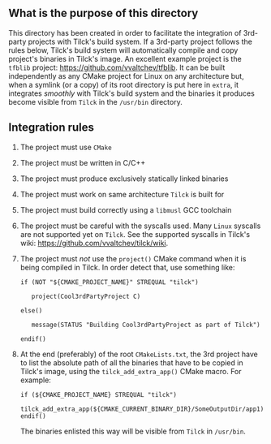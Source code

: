 
What is the purpose of this directory
--------------------------------------

This directory has been created in order to facilitate the integration of
3rd-party projects with Tilck's build system. If a 3rd-party project follows the rules below, Tilck's build system will automatically compile and copy project's binaries in Tilck's image. An excellent example project is the `tfblib` project: https://github.com/vvaltchev/tfblib. It can be built independently as any CMake project for Linux on any architecture but, when a symlink (or a copy) of its
root directory is put here in `extra`, it integrates *smoothly* with Tilck's
build system and the binaries it produces become visible from `Tilck` in the
`/usr/bin` directory.

Integration rules
-------------------

   1. The project must use `CMake`
   2. The project must be written in C/C++
   3. The project must produce exclusively statically linked binaries
   4. The project must work on same architecture `Tilck` is built for
   5. The project must build correctly using a `libmusl` GCC toolchain
   6. The project must be careful with the syscalls used. Many `Linux` syscalls
      are not supported yet on `Tilck`. See the supported syscalls in Tilck's
      wiki: https://github.com/vvaltchev/tilck/wiki.

   7. The project must *not* use the `project()` CMake command when it is being
      compiled in Tilck. In order detect that, use something like:

         ```
         if (NOT "${CMAKE_PROJECT_NAME}" STREQUAL "tilck")

            project(Cool3rdPartyProject C)

         else()

            message(STATUS "Building Cool3rdPartyProject as part of Tilck")

         endif()
         ```

   8. At the end (preferably) of the root `CMakeLists.txt`, the 3rd project have
      to list the absolute path of all the binaries that have to be copied in
      Tilck's image, using the `tilck_add_extra_app()` CMake macro. For example:

         ```
         if (${CMAKE_PROJECT_NAME} STREQUAL "tilck")
            tilck_add_extra_app(${CMAKE_CURRENT_BINARY_DIR}/SomeOutputDir/app1)
         endif()
         ```

      The binaries enlisted this way will be visible from `Tilck` in `/usr/bin`.
